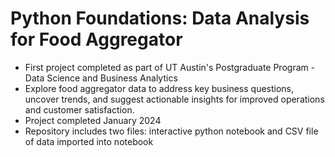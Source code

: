 # Python Foundations: Data Analysis for Food Aggregator
* First project completed as part of UT Austin's Postgraduate Program - Data Science and Business Analytics
* Explore food aggregator data to address key business questions, uncover trends, and suggest actionable insights for improved operations and customer satisfaction.
* Project completed January 2024
* Repository includes two files: interactive python notebook and CSV file of data imported into notebook
